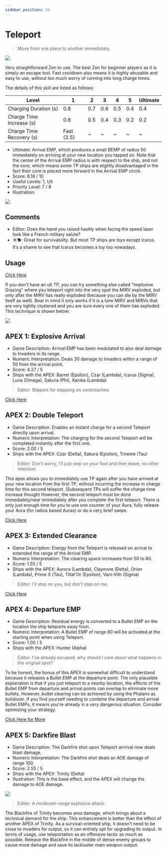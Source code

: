 ```yaml
---
sidebar_position: 16
---
```


# Teleport

> Move from one place to another immediately.

<img src="/terms/TP.png" style={{zoom:1.25}}/>

Very straightforward Zen to use. The best Zen for beginner players as it is simply an escape tool. Fast cooldown also means it is highly abusable and easy to use, without too much worry of running into long charge times.

The details of this skill are listed as follows:

| Level                    | 1          | 2    | 3    | 4    | 5    | Ultimate |
| ------------------------ | ---------- | ---- | ---- | ---- | ---- | -------- |
| Charging Duration (s)    | 0.8        | 0.7  | 0.6  | 0.5  | 0.4  | 0.4      |
| Charge Time Increase (s) | 0.6        | 0.5  | 0.4  | 0.3  | 0.2  | 0.2      |
| Charge Time Recovery (s) | Fast (3.5) | ~    | ~    | ~    | ~    | ~        |

- Ultimate: Arrival EMP, which produces a small BEMP of radius 50 immediately on arriving at your new location you tapped on. Note that the center of the Arrival EMP radius is with respect to the ship, and not the core, which means some TP ships are slightly disadvantaged in the fact their core is placed more forward in the Arrival EMP circle.
- Score: 8.18 / 10
- Useful Levels: 1, Ult
- Priority Level: 7 / 8
- Illustration:

<img src="/skills/tp.gif" style={{zoom:1}}/>

## Comments

- Editor: Does the hand you raised hastily when facing the speed laser look like a French military salute?
- ☀🐕: Great for survivability. But most TP ships are toys except Icarus. It’s a shame to see that Icarus becomes a toy too nowadays.

## Usage

[Click Here](https://gamefaqs.gamespot.com/iphone/193681-phoenix-ii/faqs/76704/zens#teleport)

If you don't have an ult TP, you can try something else called "Implosive Grazing" where you teleport right into the very spot the MIRV exploded, but only after the MIRV has really exploded (because you can die by the MIRV itself as well). Bear in mind it only works if it is a lone MIRV and MIRVs that are very tightly clustered and you are sure every one of them has exploded. This technique is shown below:

<img src="/Cookbook/tpgraze.gif" style={{zoom:1}}/>

## APEX 1: Explosive Arrival

- Game Description: Arrival EMP has been modulated to also deal damage to Invaders in its range.
- Numeric Interpretation: Deals 30 damage to Invaders within a range of 50 from the arrival point.
- Score: 4.27 / 5
- Ships with the APEX: Barret (Epsilon), Czar (Lambda), Icarus (Sigma), Luna (Omega), Sakura (Phi), Xaniea (Lambda)

> Editor: Slippers for stepping on cockroaches.

[Click Here](https://gamefaqs.gamespot.com/iphone/193681-phoenix-ii/faqs/76704/apexes-zen#explosive-arrival)

## APEX 2: Double Teleport

- Game Description: Enables an instant charge for a second Teleport directly upon arrival.
- Numeric Interpretation: The charging for the second Teleport will be completed instantly after the first one.
- Score: 2.00 / 5
- Ships with the APEX: Czar (Delta), Sakura (Epsilon), Trireme (Tau)

> Editor: Don't worry, I'll just step on your foot and then leave, no other intention.

This apex allows you to immediately use TP again after you have arrived at your new location from the first TP, without incurring the increase in charge time for this second teleport. (Subsequent TPs will suffer the charge time increase though) However, the second teleport must be done immediately/near immediately after you complete the first teleport. There is only just enough time for you to use one counter of your Aura, fully release your Aura (for radius based Auras) or do a very brief swipe.

[Click Here](https://gamefaqs.gamespot.com/iphone/193681-phoenix-ii/faqs/76704/apexes-zen#double-teleport)

## APEX 3: Extended Clearance

- Game Description: Energy from the Teleport is released on arrival to extended the range of the Arrival EMP.
- Numeric Interpretation: The clearing space increases from 50 to 80.
- Score: 1.55 / 5
- Ships with the APEX: Aurora (Lambda), Claymore (Delta), Orion (Lambda), Prime X (Tau), Tillat'Or (Epsilon), Vani-Vith (Sigma)

> Editor: I'll step on you, but don't step on me.

[Click Here](https://gamefaqs.gamespot.com/iphone/193681-phoenix-ii/faqs/76704/apexes-zen#extended-clearance)

## APEX 4: Departure EMP

- Game Description: Residual energy is converted to a Bullet EMP on the location the ship teleports away from.
- Numeric Interpretation: A Bullet EMP of range 80 will be activated at the starting point when using Teleport.
- Score: 1.00 / 5
- Ships with the APEX: Hunter (Alpha)

> Editor: I've already escaped, why should I care about what happens in the original spot?

To be honest, the bonus of this APEX is somewhat difficult to understand because it releases a Bullet EMP at the departure point. The only plausible explanation is that if you just teleport to a nearby location, the effects of the Bullet EMP from departure and arrival points can overlap to eliminate more bullets. However, bullet clearing can be achieved by using the Phalanx as bulldozer. If you find yourself needing to combine the departure and arrival Bullet EMPs, it means you're already in a very dangerous situation. Consider optimizing your strategy.

[Click Here for More](https://gamefaqs.gamespot.com/iphone/193681-phoenix-ii/faqs/76704/apexes-zen#departure-emp)

## APEX 5: **Darkfire Blast**

- Game Description: The Darkfire shot upon Teleport arrrival now deals blast damage.
- Numeric Interpretation: The Darkfire shot deals an AOE damage of range 100.
- Score: 2.55 / 5
- Ships with the APEX: Trinity (Delta)
- Illustration: This is the base effect, and the APEX will change the damage to AOE damage.

<img src="/skills/trinity_tp.gif" style={{zoom:1}}/>

> Editor: A moderate-range explosive attack.

The Blackfire of Trinity becomes area damage, which brings about a technical demand for the ship. This enhancement is better than the effect of another APEX of Trinity. As a survival-oriented ship, it doesn't need to be close to invaders for output, so it can entirely opt for upgrading its output. In terms of usage, use teleportation as an offensive tactic as much as possible. Release the Blackfire in the middle of dense enemy groups to cause more damage and save its lackluster main weapon output.

